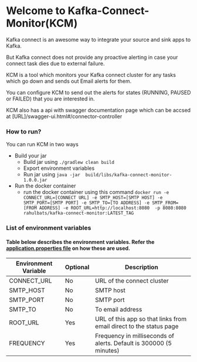 # Welcome to Kafka-Connect-Monitor(KCM)
Kafka connect is an awesome way to integrate your source and sink apps to Kafka. 

But Kafka connect does not provide any proactive alerting in case your connect task dies due to external failure.

KCM is a tool which monitors your Kafka connect cluster for any tasks which go down and sends out Email alerts for them.

You can configure KCM to send out the alerts for states (RUNNING, PAUSED or FAILED) that you are interested in.

KCM also has a api with swagger documentation page which can be accsed at  [URL]/swagger-ui.html#/connector-controller

### How to run?
You can run KCM in two ways

* Build your jar 
  * Build jar using `./gradlew clean build`
  * Export environment variables
  * Run jar using `java -jar  build/libs/kafka-connect-monitor-1.0.0.jar `
* Run the docker container 
    * run the docker container using this command `docker run -e CONNECT_URL=[CONNECT URL] -e SMTP_HOST=[SMTP HOST] -e SMTP_PORT=[SMTP PORT] -e SMTP_TO=[TO ADDRESS] -e SMTP_FROM=[FROM ADDRESS] -e ROOT_URL=http://localhost:8080  -p 8080:8080  rahulbats/kafka-connect-monitor:LATEST_TAG`

### List of environment variables
#### Table below describes the environment variables. Refer the [application.properties file](src/main/resources/application.properties) on how these are used.
| Environment Variable | Optional | Description |
| --- | --- | --- |
| CONNECT_URL | No | URL of the connect cluster |
| SMTP_HOST | No | SMTP host |
| SMTP_PORT | No | SMTP port |
| SMTP_TO | No | To email address |
| ROOT_URL | Yes | URL of this app so that links from email direct to the status page |
| FREQUENCY | Yes | Frequency in milliseconds of alerts. Default is 300000 (5 minutes) |

  